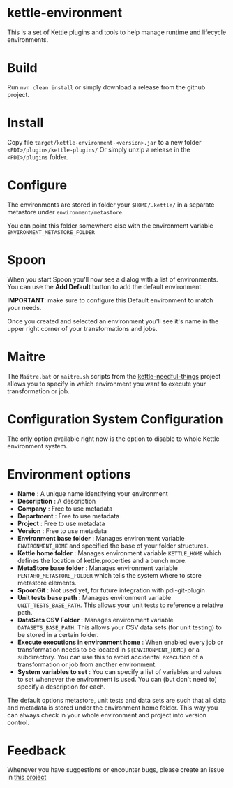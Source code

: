 # kettle-environment

This is a set of Kettle plugins and tools to help manage runtime and lifecycle environments.

# Build

Run ```mvn clean install```  or simply download a release from the github project.

# Install

Copy file ```target/kettle-environment-<version>.jar``` to a new folder ```<PDI>/plugins/kettle-plugins/```
Or simply unzip a release in the ```<PDI>/plugins``` folder.

# Configure

The environments are stored in folder your ```$HOME/.kettle/``` in a separate metastore under ```environment/metastore```.

You can point this folder somewhere else with the environment variable ```ENVIRONMENT_METASTORE_FOLDER```

# Spoon

When you start Spoon you'll now see a dialog with a list of environments.
You can use the **Add Default** button to add the default environment.  

**IMPORTANT**: make sure to configure this Default environment to match your needs.

Once you created and selected an environment you'll see it's name in the upper right corner of your transformations and jobs.

# Maitre

The ```Maitre.bat``` or ```maitre.sh``` scripts from the [kettle-needful-things](https://github.com/mattcasters/kettle-needful-things) project allows you to specify in which environment you want to execute your transformation or job.

# Configuration System Configuration

The only option available right now is the option to disable to whole Kettle environment system.

# Environment options

* **Name** : A unique name identifying your environment
* **Description** : A description
* **Company** : Free to use metadata
* **Department** : Free to use metadata
* **Project** : Free to use metadata
* **Version** : Free to use metadata
* **Environment base folder** : Manages environment variable ```ENVIRONMENT_HOME``` and specified the base of your folder structures.
* **Kettle home folder** : Manages environment variable ```KETTLE_HOME``` which defines the location of kettle.properties and a bunch more.
* **MetaStore base folder** : Manages environment variable ```PENTAHO_METASTORE_FOLDER``` which tells the system where to store metastore elements.
* **SpoonGit** : Not used yet, for future integration with pdi-git-plugin
* **Unit tests base path** : Manages environment variable ```UNIT_TESTS_BASE_PATH```. This allows your unit tests to reference a relative path.
* **DataSets CSV Folder** : Manages environment variable ```DATASETS_BASE_PATH```. This allows your CSV data sets (for unit testing) to be stored in a certain folder.
* **Execute executions in environment home** : When enabled every job or transformation needs to be located in ```${ENVIRONMENT_HOME}``` or a subdirectory.  You can use this to avoid accidental execution of a transformation or job from another environment.
* **System variables to set** : You can specify a list of variables and values to set whenever the environment is used.  You can (but don't need to) specify a description for each.

The default options metastore, unit tests and data sets are such that all data and metadata is stored under the environment home folder.
This way you can always check in your whole environment and project into version control.

# Feedback

Whenever you have suggestions or encounter bugs, please create an issue in [this project](https://github.com/mattcasters/kettle-environment)





 